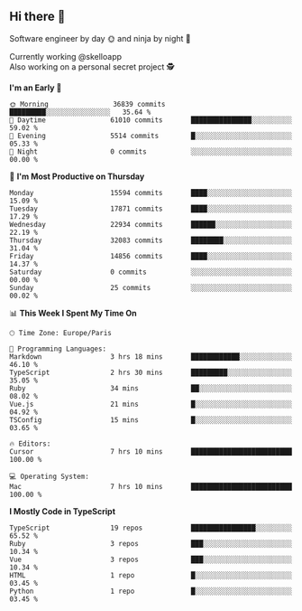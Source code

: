 ## Hi there 👋

Software engineer by day 🌞 and ninja by night 🌝

Currently working @skelloapp <br>
Also working on a personal secret project 🕵️

<!--START_SECTION:waka-->
**I'm an Early 🐤** 

```text
🌞 Morning                36839 commits       █████████░░░░░░░░░░░░░░░░   35.64 % 
🌆 Daytime                61010 commits       ███████████████░░░░░░░░░░   59.02 % 
🌃 Evening                5514 commits        █░░░░░░░░░░░░░░░░░░░░░░░░   05.33 % 
🌙 Night                  0 commits           ░░░░░░░░░░░░░░░░░░░░░░░░░   00.00 % 
```
📅 **I'm Most Productive on Thursday** 

```text
Monday                   15594 commits       ████░░░░░░░░░░░░░░░░░░░░░   15.09 % 
Tuesday                  17871 commits       ████░░░░░░░░░░░░░░░░░░░░░   17.29 % 
Wednesday                22934 commits       ██████░░░░░░░░░░░░░░░░░░░   22.19 % 
Thursday                 32083 commits       ████████░░░░░░░░░░░░░░░░░   31.04 % 
Friday                   14856 commits       ████░░░░░░░░░░░░░░░░░░░░░   14.37 % 
Saturday                 0 commits           ░░░░░░░░░░░░░░░░░░░░░░░░░   00.00 % 
Sunday                   25 commits          ░░░░░░░░░░░░░░░░░░░░░░░░░   00.02 % 
```


📊 **This Week I Spent My Time On** 

```text
🕑︎ Time Zone: Europe/Paris

💬 Programming Languages: 
Markdown                 3 hrs 18 mins       ████████████░░░░░░░░░░░░░   46.10 % 
TypeScript               2 hrs 30 mins       █████████░░░░░░░░░░░░░░░░   35.05 % 
Ruby                     34 mins             ██░░░░░░░░░░░░░░░░░░░░░░░   08.02 % 
Vue.js                   21 mins             █░░░░░░░░░░░░░░░░░░░░░░░░   04.92 % 
TSConfig                 15 mins             █░░░░░░░░░░░░░░░░░░░░░░░░   03.65 % 

🔥 Editors: 
Cursor                   7 hrs 10 mins       █████████████████████████   100.00 % 

💻 Operating System: 
Mac                      7 hrs 10 mins       █████████████████████████   100.00 % 
```

**I Mostly Code in TypeScript** 

```text
TypeScript               19 repos            ████████████████░░░░░░░░░   65.52 % 
Ruby                     3 repos             ███░░░░░░░░░░░░░░░░░░░░░░   10.34 % 
Vue                      3 repos             ███░░░░░░░░░░░░░░░░░░░░░░   10.34 % 
HTML                     1 repo              █░░░░░░░░░░░░░░░░░░░░░░░░   03.45 % 
Python                   1 repo              █░░░░░░░░░░░░░░░░░░░░░░░░   03.45 % 
```




<!--END_SECTION:waka-->

<!--
**antoinelncl/antoinelncl** is a ✨ _special_ ✨ repository because its `README.md` (this file) appears on your GitHub profile.

Here are some ideas to get you started:

- 🔭 I’m currently working on ...
- 🌱 I’m currently learning ...
- 👯 I’m looking to collaborate on ...
- 🤔 I’m looking for help with ...
- 💬 Ask me about ...
- 📫 How to reach me: ...
- 😄 Pronouns: ...
- ⚡ Fun fact: ...
-->

